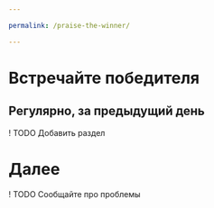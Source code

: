 ```yaml
---

permalink: /praise-the-winner/

---
```


# Встречайте победителя

## Регулярно, за предыдущий день

! TODO Добавить раздел

# Далее

! TODO Сообщайте про проблемы
